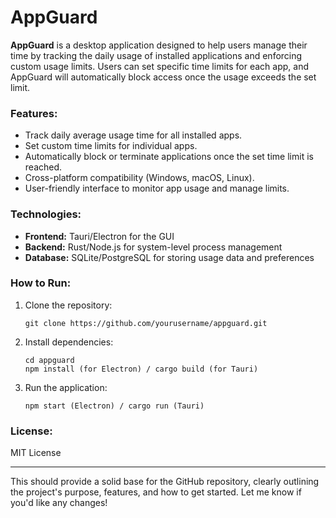 # AppGuard

**AppGuard** is a desktop application designed to help users manage their time by tracking the daily usage of installed applications and enforcing custom usage limits. Users can set specific time limits for each app, and AppGuard will automatically block access once the usage exceeds the set limit. 

### Features:
- Track daily average usage time for all installed apps.
- Set custom time limits for individual apps.
- Automatically block or terminate applications once the set time limit is reached.
- Cross-platform compatibility (Windows, macOS, Linux).
- User-friendly interface to monitor app usage and manage limits.

### Technologies:
- **Frontend:** Tauri/Electron for the GUI
- **Backend:** Rust/Node.js for system-level process management
- **Database:** SQLite/PostgreSQL for storing usage data and preferences

### How to Run:
1. Clone the repository:
    ```
    git clone https://github.com/yourusername/appguard.git
    ```
2. Install dependencies:
    ```
    cd appguard
    npm install (for Electron) / cargo build (for Tauri)
    ```
3. Run the application:
    ```
    npm start (Electron) / cargo run (Tauri)
    ```

### License:
MIT License

---

This should provide a solid base for the GitHub repository, clearly outlining the project's purpose, features, and how to get started. Let me know if you'd like any changes!
